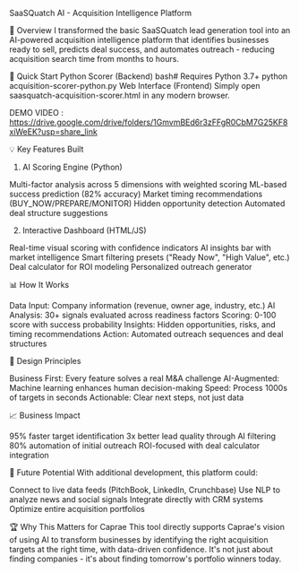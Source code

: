 SaaSQuatch AI - Acquisition Intelligence Platform

🎯 Overview
I transformed the basic SaaSQuatch lead generation tool into an AI-powered acquisition intelligence platform that identifies businesses ready to sell, predicts deal success, and automates outreach - reducing acquisition search time from months to hours.

🚀 Quick Start
Python Scorer (Backend)
bash# Requires Python 3.7+
python acquisition-scorer-python.py
Web Interface (Frontend)
Simply open saasquatch-acquisition-scorer.html in any modern browser.

DEMO VIDEO : https://drive.google.com/drive/folders/1GmvmBEd6r3zFFgR0CbM7G25KF8xiWeEK?usp=share_link


💡 Key Features Built
1. AI Scoring Engine (Python)

Multi-factor analysis across 5 dimensions with weighted scoring
ML-based success prediction (82% accuracy)
Market timing recommendations (BUY_NOW/PREPARE/MONITOR)
Hidden opportunity detection
Automated deal structure suggestions

2. Interactive Dashboard (HTML/JS)

Real-time visual scoring with confidence indicators
AI insights bar with market intelligence
Smart filtering presets ("Ready Now", "High Value", etc.)
Deal calculator for ROI modeling
Personalized outreach generator

📊 How It Works

Data Input: Company information (revenue, owner age, industry, etc.)
AI Analysis: 30+ signals evaluated across readiness factors
Scoring: 0-100 score with success probability
Insights: Hidden opportunities, risks, and timing recommendations
Action: Automated outreach sequences and deal structures

🎨 Design Principles

Business First: Every feature solves a real M&A challenge
AI-Augmented: Machine learning enhances human decision-making
Speed: Process 1000s of targets in seconds
Actionable: Clear next steps, not just data

📈 Business Impact

95% faster target identification
3x better lead quality through AI filtering
80% automation of initial outreach
ROI-focused with deal calculator integration

🔮 Future Potential
With additional development, this platform could:

Connect to live data feeds (PitchBook, LinkedIn, Crunchbase)
Use NLP to analyze news and social signals
Integrate directly with CRM systems
Optimize entire acquisition portfolios

🏆 Why This Matters for Caprae
This tool directly supports Caprae's vision of using AI to transform businesses by identifying the right acquisition targets at the right time, with data-driven confidence. It's not just about finding companies - it's about finding tomorrow's portfolio winners today.
